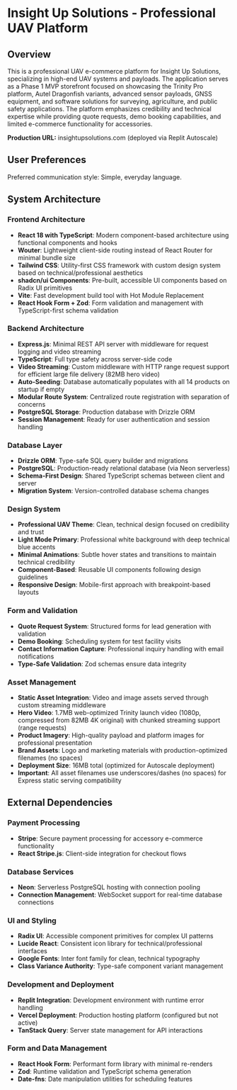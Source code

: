 # Insight Up Solutions - Professional UAV Platform

## Overview

This is a professional UAV e-commerce platform for Insight Up Solutions, specializing in high-end UAV systems and payloads. The application serves as a Phase 1 MVP storefront focused on showcasing the Trinity Pro platform, Autel Dragonfish variants, advanced sensor payloads, GNSS equipment, and software solutions for surveying, agriculture, and public safety applications. The platform emphasizes credibility and technical expertise while providing quote requests, demo booking capabilities, and limited e-commerce functionality for accessories.

**Production URL:** insightupsolutions.com (deployed via Replit Autoscale)

## User Preferences

Preferred communication style: Simple, everyday language.

## System Architecture

### Frontend Architecture
- **React 18 with TypeScript**: Modern component-based architecture using functional components and hooks
- **Wouter**: Lightweight client-side routing instead of React Router for minimal bundle size
- **Tailwind CSS**: Utility-first CSS framework with custom design system based on technical/professional aesthetics
- **shadcn/ui Components**: Pre-built, accessible UI components based on Radix UI primitives
- **Vite**: Fast development build tool with Hot Module Replacement
- **React Hook Form + Zod**: Form validation and management with TypeScript-first schema validation

### Backend Architecture
- **Express.js**: Minimal REST API server with middleware for request logging and video streaming
- **TypeScript**: Full type safety across server-side code
- **Video Streaming**: Custom middleware with HTTP range request support for efficient large file delivery (82MB hero video)
- **Auto-Seeding**: Database automatically populates with all 14 products on startup if empty
- **Modular Route System**: Centralized route registration with separation of concerns
- **PostgreSQL Storage**: Production database with Drizzle ORM
- **Session Management**: Ready for user authentication and session handling

### Database Layer
- **Drizzle ORM**: Type-safe SQL query builder and migrations
- **PostgreSQL**: Production-ready relational database (via Neon serverless)
- **Schema-First Design**: Shared TypeScript schemas between client and server
- **Migration System**: Version-controlled database schema changes

### Design System
- **Professional UAV Theme**: Clean, technical design focused on credibility and trust
- **Light Mode Primary**: Professional white background with deep technical blue accents
- **Minimal Animations**: Subtle hover states and transitions to maintain technical credibility
- **Component-Based**: Reusable UI components following design guidelines
- **Responsive Design**: Mobile-first approach with breakpoint-based layouts

### Form and Validation
- **Quote Request System**: Structured forms for lead generation with validation
- **Demo Booking**: Scheduling system for test facility visits
- **Contact Information Capture**: Professional inquiry handling with email notifications
- **Type-Safe Validation**: Zod schemas ensure data integrity

### Asset Management
- **Static Asset Integration**: Video and image assets served through custom streaming middleware
- **Hero Video**: 1.7MB web-optimized Trinity launch video (1080p, compressed from 82MB 4K original) with chunked streaming support (range requests)
- **Product Imagery**: High-quality payload and platform images for professional presentation
- **Brand Assets**: Logo and marketing materials with production-optimized filenames (no spaces)
- **Deployment Size**: 16MB total (optimized for Autoscale deployment)
- **Important**: All asset filenames use underscores/dashes (no spaces) for Express static serving compatibility

## External Dependencies

### Payment Processing
- **Stripe**: Secure payment processing for accessory e-commerce functionality
- **React Stripe.js**: Client-side integration for checkout flows

### Database Services
- **Neon**: Serverless PostgreSQL hosting with connection pooling
- **Connection Management**: WebSocket support for real-time database connections

### UI and Styling
- **Radix UI**: Accessible component primitives for complex UI patterns
- **Lucide React**: Consistent icon library for technical/professional interfaces
- **Google Fonts**: Inter font family for clean, technical typography
- **Class Variance Authority**: Type-safe component variant management

### Development and Deployment
- **Replit Integration**: Development environment with runtime error handling
- **Vercel Deployment**: Production hosting platform (configured but not active)
- **TanStack Query**: Server state management for API interactions

### Form and Data Management
- **React Hook Form**: Performant form library with minimal re-renders
- **Zod**: Runtime validation and TypeScript schema generation
- **Date-fns**: Date manipulation utilities for scheduling features